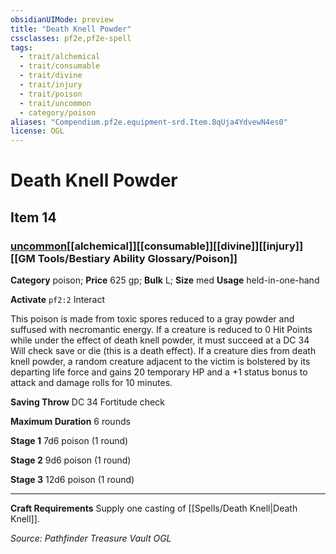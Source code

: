 ```yaml
---
obsidianUIMode: preview
title: "Death Knell Powder"
cssclasses: pf2e,pf2e-spell
tags:
  - trait/alchemical
  - trait/consumable
  - trait/divine
  - trait/injury
  - trait/poison
  - trait/uncommon
  - category/poison
aliases: "Compendium.pf2e.equipment-srd.Item.8qUja4YdvewN4es0"
license: OGL
---
```

# Death Knell Powder
## Item 14
### [uncommon](uncommon "Uncommon Rarity Trait")[[alchemical]][[consumable]][[divine]][[injury]][[GM Tools/Bestiary Ability Glossary/Poison]]

**Category** poison; 
**Price** 625 gp; 
**Bulk** L; **Size** med
**Usage** held-in-one-hand

**Activate** `pf2:2` Interact

This poison is made from toxic spores reduced to a gray powder and suffused with necromantic energy. If a creature is reduced to 0 Hit Points while under the effect of death knell powder, it must succeed at a DC 34 Will check save or die (this is a death effect). If a creature dies from death knell powder, a random creature adjacent to the victim is bolstered by its departing life force and gains 20 temporary HP and a +1 status bonus to attack and damage rolls for 10 minutes.

**Saving Throw** DC 34 Fortitude check

**Maximum Duration** 6 rounds

**Stage 1** 7d6 poison (1 round)

**Stage 2** 9d6 poison (1 round)

**Stage 3** 12d6 poison (1 round)

* * *

**Craft Requirements** Supply one casting of [[Spells/Death Knell|Death Knell]].

*Source: Pathfinder Treasure Vault*
*OGL*